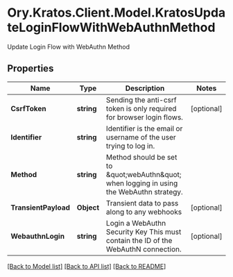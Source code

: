 # Ory.Kratos.Client.Model.KratosUpdateLoginFlowWithWebAuthnMethod
Update Login Flow with WebAuthn Method

## Properties

Name | Type | Description | Notes
------------ | ------------- | ------------- | -------------
**CsrfToken** | **string** | Sending the anti-csrf token is only required for browser login flows. | [optional] 
**Identifier** | **string** | Identifier is the email or username of the user trying to log in. | 
**Method** | **string** | Method should be set to \&quot;webAuthn\&quot; when logging in using the WebAuthn strategy. | 
**TransientPayload** | **Object** | Transient data to pass along to any webhooks | [optional] 
**WebauthnLogin** | **string** | Login a WebAuthn Security Key  This must contain the ID of the WebAuthN connection. | [optional] 

[[Back to Model list]](../README.md#documentation-for-models) [[Back to API list]](../README.md#documentation-for-api-endpoints) [[Back to README]](../README.md)

